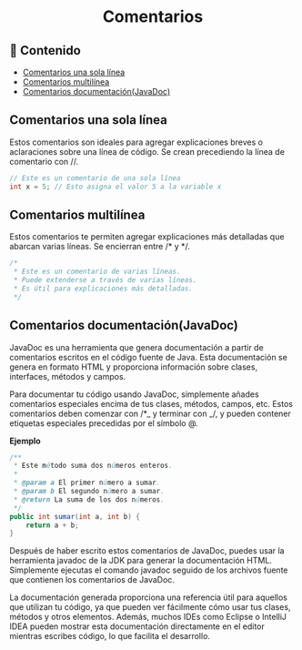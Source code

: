 <h1 align="center">Comentarios</h1>

<h2>📑 Contenido</h2>

- [Comentarios una sola línea](#comentarios-una-sola-línea)
- [Comentarios multilínea](#comentarios-multilínea)
- [Comentarios documentación(JavaDoc)](#comentarios-documentaciónjavadoc)

## Comentarios una sola línea

Estos comentarios son ideales para agregar explicaciones breves o aclaraciones sobre una línea de código. Se crean precediendo la línea de comentario con //.

```java
// Este es un comentario de una sola línea
int x = 5; // Esto asigna el valor 5 a la variable x
```

## Comentarios multilínea

Estos comentarios te permiten agregar explicaciones más detalladas que abarcan varias líneas. Se encierran entre /* y */.

```java
/*
 * Este es un comentario de varias líneas.
 * Puede extenderse a través de varias líneas.
 * Es útil para explicaciones más detalladas.
 */

```

## Comentarios documentación(JavaDoc)

JavaDoc es una herramienta que genera documentación a partir de comentarios escritos en el código fuente de Java. Esta documentación se genera en formato HTML y proporciona información sobre clases, interfaces, métodos y campos.

Para documentar tu código usando JavaDoc, simplemente añades comentarios especiales encima de tus clases, métodos, campos, etc. Estos comentarios deben comenzar con /\*_ y terminar con _/, y pueden contener etiquetas especiales precedidas por el símbolo @.

**Ejemplo**

```java
/**
 * Este método suma dos números enteros.
 *
 * @param a El primer número a sumar.
 * @param b El segundo número a sumar.
 * @return La suma de los dos números.
 */
public int sumar(int a, int b) {
    return a + b;
}
```

Después de haber escrito estos comentarios de JavaDoc, puedes usar la herramienta javadoc de la JDK para generar la documentación HTML. Simplemente ejecutas el comando javadoc seguido de los archivos fuente que contienen los comentarios de JavaDoc.

La documentación generada proporciona una referencia útil para aquellos que utilizan tu código, ya que pueden ver fácilmente cómo usar tus clases, métodos y otros elementos. Además, muchos IDEs como Eclipse o IntelliJ IDEA pueden mostrar esta documentación directamente en el editor mientras escribes código, lo que facilita el desarrollo.